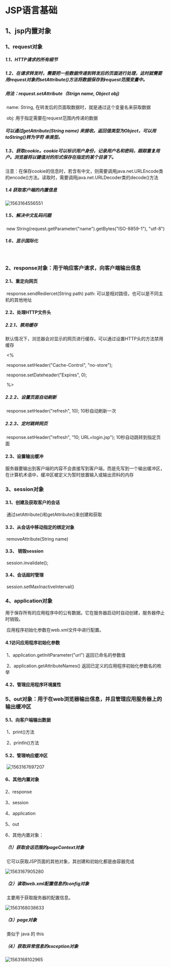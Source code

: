# JSP语言基础

## 1、jsp内置对象

### 1、request对象

##### 	   1.1、HTTP请求的所有细节

##### 	   1.2、在请求转发时，需要把一些数据传递到转发后的页面进行处理，这时就需要用request对象的setAttribute()方法将数据保存到request范围变量中。

##### 			用法：request.setAttribute（Strign name, Object obj)

​								name: String, 在转发后的页面取数据时，就是通过这个变量名来获取数据

​								obj: 用于指定需要在request范围内传递的数据

#####                         可以通过getAttribute(String name) 来接收。返回值类型为Object，可以用toString()转为字符						串类型。

##### 		1.3、获取cookie。cookie可以标识用户身份，记录用户名和密码，跟踪重复用户。浏览器将以键值对的形式保存在指定的某个目录下。

​				注意：在保存cookie的信息时，若含有中文，则需要调用java.net.URLEncode类的encode()方法。读取时，需要调用java.net.URLDecoder类的decode()方法

##### 		1.4 获取客户端的内置信息

![1563164556551](C:\Users\HZ\AppData\Roaming\Typora\typora-user-images\1563164556551.png)

##### 	1.5、解决中文乱码问题

​			new String(request.getParameter("name").getBytes("ISO-8859-1"), "utf-8")

##### 	1.6、显示国际化

​				

### 2、response对象：用于响应客户请求，向客户端输出信息

#### 	2.1、重定向网页

​			response.sendRediercet(String path)      path: 可以是相对路径，也可以是不同主机的其他地址

#### 	2.2、处理HTTP文件头

##### 			2.2.1、禁用缓存

​						默认情况下，浏览器会对显示的网页进行缓存。可以通过设置HTTP头的方法禁用缓存

​						<%

​								response.setHeader("Cache-Control", "no-store");

​								response.setDateheader("Expires", 0);

​						%>

##### 			2.2.2、设置页面自动刷新

​					response.setHeader("refresh", 10);            10秒自动刷新一次

##### 			2.2.3、定时跳转网页

​						response.setHeader("refresh", “10; URL=login.jsp");       10秒自动跳转到指定页面

#### 		2.3、设置输出缓冲

​				服务器要输出到客户端的内容不会直接写到客户端，而是先写到一个输出缓冲区，在计算机术语中，缓冲区被定义为暂时放置输入或输出资料的内存

 

### 3、session对象

#### 	3.1、创建及获取客户的会话

​			通过setAttribute()和getAttribute()来创建和获取

#### 	3.2、从会话中移动指定的绑定对象

​			removeAttribute(String name)

#### 	3.3、 销毁session

​			session.invalidate();

#### 	3.4、会话超时管理

​			session.setMaxInactiveInterval()

### 4、application对象

​	用于保存所有的应用程序中的公有数据。它在服务器启动时自动创建，服务器停止时销毁。

​	应用程序初始化参数在web.xml文件中进行配置。

#### 	4.1访问应用程序初始化参数

​		1、application.getInitParameter("url")    返回已命名的参数值

​		2、application.getAttributeNames()        返回已定义的应用程序初始化参数名的枚举

#### 	4.2、管理应用程序环境属性

### 5、out对象：用于在web浏览器输出信息，并且管理应用服务器上的输出缓冲区

#### 	5.1、向客户端输出数据

​			1、print()方法

​			2、println()方法

#### 	5.2、管理响应缓冲区

​			![1563167697207](C:\Users\HZ\AppData\Roaming\Typora\typora-user-images\1563167697207.png)

#### 6、其他内置对象

2、response

3、session

4、application

5、out 

6、其他内置对象：

##### 	（1）获取会话范围的pageContext对象

​			它可以获取JSP页面的其他对象，其创建和初始化都是由容器完成

![1563167905280](C:\Users\HZ\AppData\Roaming\Typora\typora-user-images\1563167905280.png)

##### 	（2）读取web.xml配置信息的config对象

​		主要用于获取服务器的配置信息。

![1563168038633](C:\Users\HZ\AppData\Roaming\Typora\typora-user-images\1563168038633.png)

##### 	（3）page对象

​		类似于 java 的 this

##### 	（4）获取异常信息的exception对象

![1563168102965](C:\Users\HZ\AppData\Roaming\Typora\typora-user-images\1563168102965.png)

